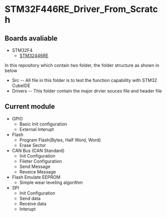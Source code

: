 # STM32F446RE_Driver_From_Scratch

## Boards avaliable
* STM32F4
    * [STM32446RE](https://www.st.com/en/microcontrollers-microprocessors/stm32f446re.html)


In this repository which contain two folder, the folder structure as shown in below

- Src
-- All file in this folder is to test the function capability with STM32 CubeIDE
- Drivers
-- This folder contain the major drvier souces file and header file

## Current  module

* GPIO
    * Basic Init configuration
    * External Interupt
* Flash
    * Program Flash(Bytes, Half Word, Word)
    * Erase Sector
* CAN Bus (CAN Standard)
    * Init Configuration
    * Fileter Configuration
    * Send Message
    * Reveice Message
* Flash Emulate EEPROM
    * Simple wear leveling algorithm
* SPI
    * Init Configuration
    * Send data
    * Receive data
    * Interupt
